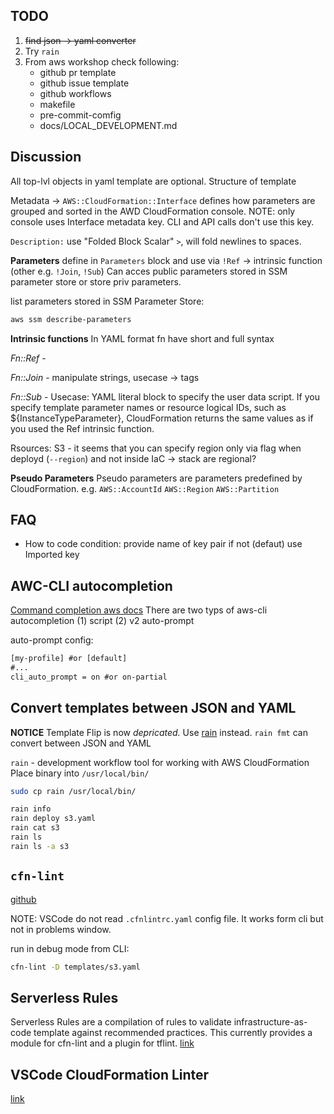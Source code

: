 

## TODO
1. ~~find json -> yaml converter~~
2. Try `rain`
3. From aws workshop check following:
    - github pr template
    - github issue template
    - github workflows
    - makefile
    - pre-commit-comfig
    - docs/LOCAL_DEVELOPMENT.md

## Discussion

All top-lvl objects in yaml template are optional.
Structure of template

Metadata -> `AWS::CloudFormation::Interface` defines how parameters are grouped and sorted in the AWD CloudFormation console.
NOTE: only console uses Interface metadata key. CLI and API calls don't use this key. 

`Description:` use "Folded Block Scalar" `>`, will fold newlines to spaces.

**Parameters** define in `Parameters` block and use via `!Ref` -> intrinsic function (other e.g. `!Join`, `!Sub`)
Can acces public parameters stored in SSM parameter store or store priv parameters.

list parameters stored in SSM Parameter Store:
```sh
aws ssm describe-parameters
```

**Intrinsic functions**
In YAML format fn have short and full syntax

*Fn::Ref* - 

*Fn::Join* - manipulate strings, usecase -> tags

*Fn::Sub* - 
Usecase: YAML literal block to specify the user data script.
If you specify template parameter names or resource logical IDs, such as ${InstanceTypeParameter}, CloudFormation returns the same values as if you used the Ref intrinsic function.


Rsources:
S3 - it seems that you can specify region only via flag when deployd (`--region`) and not inside IaC -> stack are regional?

**Pseudo Parameters**
Pseudo parameters are parameters predefined by CloudFormation.
e.g. `AWS::AccountId`  `AWS::Region`  `AWS::Partition`

## FAQ
- How to code condition: provide name of key pair if not (defaut) use Imported key

## AWC-CLI autocompletion
[Command completion aws docs](https://docs.aws.amazon.com/cli/latest/userguide/cli-configure-completion.html)
There are two typs of aws-cli autocompletion (1) script (2) v2 auto-prompt

auto-prompt config:
```txt
[my-profile] #or [default]
#...
cli_auto_prompt = on #or on-partial
```


## Convert templates between JSON and YAML
**NOTICE** Template Flip is now *depricated.*
Use [rain](https://github.com/aws-cloudformation/rain) instead.
`rain fmt` can convert between JSON and YAML

`rain` - development workflow tool for working with AWS CloudFormation
Place binary into `/usr/local/bin/`
```bash
sudo cp rain /usr/local/bin/
```

```bash
rain info
rain deploy s3.yaml
rain cat s3
rain ls
rain ls -a s3
```

## `cfn-lint`
[github](https://github.com/aws-cloudformation/cfn-lint)

NOTE: VSCode do not read `.cfnlintrc.yaml` config file. It works form cli but not in problems window.

run in debug mode from CLI:
```bash
cfn-lint -D templates/s3.yaml
```

## Serverless Rules
Serverless Rules are a compilation of rules to validate infrastructure-as-code template against recommended practices. This currently provides a module for cfn-lint and a plugin for tflint.
[link](https://awslabs.github.io/serverless-rules/)


## VSCode CloudFormation Linter
[link](https://marketplace.visualstudio.com/items?itemName=kddejong.vscode-cfn-lint)


